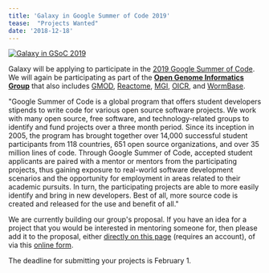 ```yaml
---
title: 'Galaxy in Google Summer of Code 2019'
tease:  "Projects Wanted"
date: '2018-12-18'
---
```


[<img class="img-fluid mx-auto" src="/src/develop/gsoc/ogi-gsoc-banner.png" alt="Galaxy in GSoC 2019" />](http://gmod.org/wiki/GSoC)

Galaxy will be applying to participate in the [2019 Google Summer of Code](https://summerofcode.withgoogle.com/).  We will again be participating as part of the **[Open Genome Informatics Group](http://gmod.org/wiki/GSoC)** that also includes [GMOD](http://gmod.org/), [Reactome](reactome.org), [MGI](http://www.informatics.jax.org/), [OICR](https://oicr.on.ca/research-portfolio/), and [WormBase](http://www.wormbase.org/).

"Google Summer of Code is a global program that offers student developers stipends to write code for various open source software projects. We work with many open source, free software, and technology-related groups to identify and fund projects over a three month period. Since its inception in 2005, the program has brought together over 14,000 successful student participants from 118 countries, 651 open source organizations, and over 35 million lines of code. Through Google Summer of Code, accepted student applicants are paired with a mentor or mentors from the participating projects, thus gaining exposure to real-world software development scenarios and the opportunity for employment in areas related to their academic pursuits. In turn, the participating projects are able to more easily identify and bring in new developers. Best of all, more source code is created and released for the use and benefit of all."

We are currently building our group's proposal.  If you have an idea for a project that you would be interested in mentoring someone for, then please add it to the proposal, either [directly on this page](http://gmod.org/wiki/GSOC_Project_Ideas_2019) (requires an account), of via this [online form](http://bit.ly/gsoc-2019-ogi-propose).

The deadline for submitting your projects is February 1.

